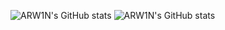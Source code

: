 <!--START_SECTION:waka-->
<!--END_SECTION:waka-->

![ARW1N's GitHub stats](https://github-readme-stats.vercel.app/api?username=ARW1N&bg_color=30,e96443,904e95&title_color=fff&text_color=fff)
![ARW1N's GitHub stats](https://github-readme-stats.vercel.app/api/top-langs/?username=ARW1N&bg_color=30,e96443,904e95&title_color=fff&text_color=fff&layout=compact)
